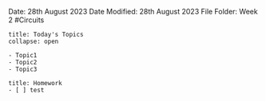Date: 28th August 2023
Date Modified: 28th August 2023
File Folder: Week 2
#Circuits

```ad-abstract
title: Today's Topics
collapse: open

- Topic1
- Topic2
- Topic3

```

```ad-note
title: Homework
- [ ] test
```

